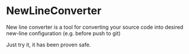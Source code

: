 # NewLineConverter
New line converter is a tool for converting your source code into desired new-line configuration (e.g. before push to git)

Just try it, it has been proven safe.
